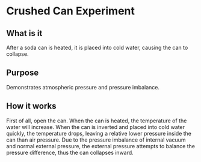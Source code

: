 # Crushed Can Experiment

## What is it
After a soda can is heated, it is placed into cold water, causing the can to collapse.

## Purpose
Demonstrates atmospheric pressure and pressure imbalance.

## How it works
First of all, open the can. When the can is heated, the temperature of the water will increase. When the can is inverted and placed into cold water quickly, the temperature drops, leaving a relative lower pressure inside the can than air pressure. Due to the pressure imbalance of internal vacuum and normal external pressure, the external pressure attempts to balance the pressure difference, thus the can collapses inward.
